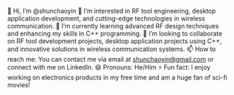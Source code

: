 👋 Hi, I’m @shunchaoyin
👀 I’m interested in RF tool engineering, desktop application development, and cutting-edge technologies in wireless communication.
🌱 I’m currently learning advanced RF design techniques and enhancing my skills in C++ programming.
💞️ I’m looking to collaborate on RF tool development projects, desktop application projects using C++, and innovative solutions in wireless communication systems.
📫 How to reach me: You can contact me via email at shunchaoyin@gmail.com or connect with me on LinkedIn.
😄 Pronouns: He/Him
⚡ Fun fact: I enjoy working on electronics products in my free time and am a huge fan of sci-fi movies!






